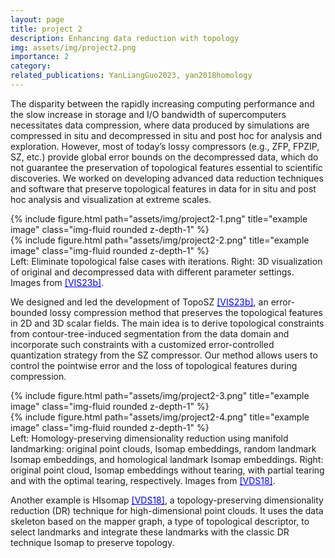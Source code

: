 ```yaml
---
layout: page
title: project 2
description: Enhancing data reduction with topology 
img: assets/img/project2.png
importance: 2
category: 
related_publications: YanLiangGuo2023, yan2018homology
---
```


The disparity between the rapidly increasing computing performance and the slow increase in storage and I/O bandwidth of supercomputers necessitates data compression, where data produced by simulations are compressed in situ and decompressed in situ and post hoc for analysis and exploration. However, most of today’s lossy compressors (e.g., ZFP, FPZIP, SZ, etc.) provide global error bounds on the decompressed data, which do not guarantee the preservation of topological features essential to scientific discoveries. We worked on developing advanced data reduction techniques and software that preserve topological features in data for in situ and post hoc analysis and visualization at extreme scales. 

<div class="row justify-content-sm-center">
    <div class="col-sm-7 mt-3 mt-md-0">
        {% include figure.html path="assets/img/project2-1.png" title="example image" class="img-fluid rounded z-depth-1" %}
    </div>
    <div class="col-sm-5 mt-3 mt-md-0">
        {% include figure.html path="assets/img/project2-2.png" title="example image" class="img-fluid rounded z-depth-1" %}
    </div>
</div>
<div class="caption">
    Left: Eliminate topological false cases with iterations. Right: 3D visualization of original and decompressed data with different parameter settings. Images from <a href='https://arxiv.org/abs/2304.11768' style="color: blue">[VIS23b]</a>.
</div>

We designed and led the development of TopoSZ <a href='https://arxiv.org/abs/2304.11768' style="color: blue">[VIS23b]</a>, an error-bounded lossy compression method that preserves the topological features in 2D and 3D scalar fields. The main idea is to derive topological constraints from contour-tree-induced segmentation from the data domain and incorporate such constraints with a customized error-controlled quantization strategy from the SZ compressor. Our method allows users to control the pointwise error and the loss of topological features during compression. 


<div class="row justify-content-sm-center">
    <div class="col-sm-4 mt-3 mt-md-0">
        {% include figure.html path="assets/img/project2-3.png" title="example image" class="img-fluid rounded z-depth-1" %}
    </div>
    <div class="col-sm-5 mt-3 mt-md-0">
        {% include figure.html path="assets/img/project2-4.png" title="example image" class="img-fluid rounded z-depth-1" %}
    </div>
</div>
<div class="caption">
    Left: Homology-preserving dimensionality reduction using manifold landmarking: original point clouds, Isomap embeddings, random landmark Isomap embeddings, and homological landmark Isomap embeddings. Right: original point cloud, Isomap embeddings without tearing, with partial tearing and with the optimal tearing, respectively. Images from <a href='https://arxiv.org/abs/1806.08460' style="color: blue">[VDS18]</a>.
</div>

Another example is HIsomap <a href='https://arxiv.org/abs/1806.08460' style="color: blue">[VDS18]</a>, a topology-preserving dimensionality reduction (DR) technique for high-dimensional point clouds. It uses the data skeleton based on the mapper graph, a type of topological descriptor, to select landmarks and integrate these landmarks with the classic DR technique Isomap to preserve topology. 